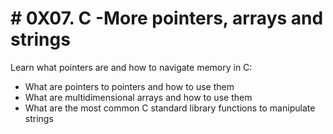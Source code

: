 # # 0X07. C -More pointers, arrays and strings
Learn what pointers are and how to navigate memory in C:

- What are pointers to pointers and how to use them
- What are multidimensional arrays and how to use them
- What are the most common C standard library functions to manipulate strings

